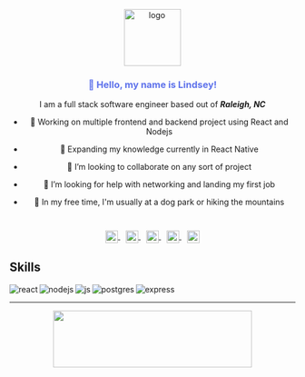 <p align="center">
  <a href="https://lindseyk.dev">
    <img width="100" src="https://res.cloudinary.com/codelikeagirl29/image/upload/v1656865575/code-brackets_s3qo3s.png" alt="logo" />
  </a>
</p>

  <font color="#5e72eb">
<h3 align="center">👋 Hello, my name is Lindsey!</h3>
  </font>
  <center>
  
I am a full stack software engineer based out of ***Raleigh, NC***
- 🔭 Working on multiple frontend and backend project using React and Nodejs
- 🌱 Expanding my knowledge currently in React Native
- 👯 I’m looking to collaborate on any sort of project
- 🤔 I’m looking for help with networking and landing my first job
- 🐶 In my free time, I'm usually at a dog park or hiking the mountains
  
  </center>
<br>
</p>


<br/>

<p align="center" style="margin: -20px 0 30px">
   <a href="http://lindseyk.dev" target="_blank" style="margin-right:10px">
    <img align="center" src="https://res.cloudinary.com/codelikeagirl29/image/upload/v1659550798/icons/link-external-regular-24_o0giha.png" alt="link" height="22px" width="22px" />
  </a>
  
   <a href="https://twitter.com/dev_lindseyk" target="_blank" style='margin-right:10px'>
    <img align="center" src="https://res.cloudinary.com/codelikeagirl29/image/upload/v1659547897/icons/317720_social_media_tweet_twitter_social_icon_r9uz0q.png" alt="twitter" height="22px" width="22px" />
  </a>
  
  <a href="https://stackoverflow.com/users/14072521/lindsey" target="_blank" style='margin-right:10px'>
    <img align="center" src="https://res.cloudinary.com/codelikeagirl29/image/upload/v1659547897/icons/1220302_stackoverflow_overflow_stack_icon_tquf3m.png" alt="stackoverflow" height="22px" width="22px" />
    </a>
  
  <a href="https://www.linkedin.com/in/lindsey-howard" target="_blank" style='margin-right:10px'>
    <img align="center" src="https://res.cloudinary.com/codelikeagirl29/image/upload/v1659548050/icons/linkedin-icon_zckpkr.svg" alt="linkedin" height="22px" width="22px" />
  </a>

  <a href="mailto:admin@lindseyk.dev" target="_blank">
    <img align="center" src="https://res.cloudinary.com/codelikeagirl29/image/upload/v1659547897/icons/1164530_email_mail_icon_yeclzt.png" alt="email" height="22px" width="22px" />
  </a>
</p>

## Skills
<p align="center">
<img align="left" alt="react" src="https://img.shields.io/badge/react%20-%2320232a.svg?&style=for-the-badge&logo=react&logoColor=%2361DAFB" />
<img align="left" alt="nodejs" src="https://img.shields.io/badge/node.js%20-%2343853D.svg?&style=for-the-badge&logo=node.js&logoColor=white" />
<img align="left" alt="js" src="https://img.shields.io/badge/JavaScript-F7DF1E?style=for-the-badge&logo=javascript&logoColor=black" />
<img align="left" alt="postgres" src="https://img.shields.io/badge/PostgreSQL-316192?style=for-the-badge&logo=postgresql&logoColor=white" />
<img align="left" alt="express" src="https://img.shields.io/badge/Express.js-000000?style=for-the-badge&logo=express&logoColor=white" />
  </p>
<br>

---

<center>
<img src="https://user-images.githubusercontent.com/25946305/149823995-93f5e982-97fd-4c20-b096-dec039e8905b.png" alt="" width="350px" height="100px" />
  </center>
